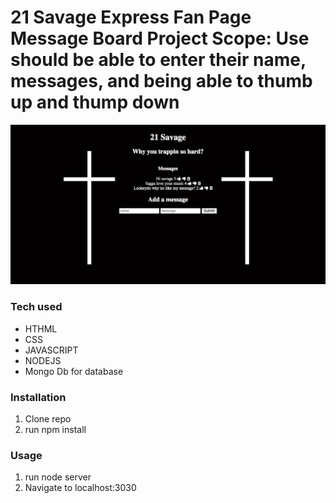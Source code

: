 
<h1>21 Savage Express Fan Page Message Board
Project Scope: Use should be able to enter their name, messages, and being able to thumb up and thump down </h1>

![Alt Text](https://raw.githubusercontent.com/JohnbelMDev/Savage-Demo/master/savage/image.png)


  <h3> Tech used </h3>
     <ul> 
        <li> HTHML </li>
        <li> CSS </li>
        <li> JAVASCRIPT </li>
        <li> NODEJS </li>
       <li> Mongo Db for database </li>
     </ul>
     
     
     
   <h3> Installation </h3>
        <ol>
         <li> Clone repo </li> 
          <li>run npm install </li>
        </ol>
        
   <h3>Usage</h3>
         <ol>
           <li> run node server</li> 
           <li> Navigate to localhost:3030 </li>
          </ol>
        
